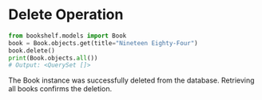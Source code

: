 # Delete Operation

```python
from bookshelf.models import Book
book = Book.objects.get(title="Nineteen Eighty-Four")
book.delete()
print(Book.objects.all())
# Output: <QuerySet []>
```

The Book instance was successfully deleted from the database. Retrieving all books confirms the deletion.
